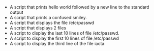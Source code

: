 - A script that prints hello world followed by a new line to the standard output
- A script that prints a confused smiley.
- A script that displays the file /etc/passwd
- A script that displays 2 files
- A script to display the last 10 lines of file /etc/passwd.
- A script to display the first 10 lines of file /etc/passwd
- A script to display the third line of the file iacta
